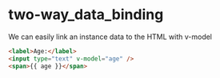 # two-way_data_binding

We can easily link an instance data to the HTML with v-model

```html
<label>Age:</label>
<input type="text" v-model="age" />
<span>{{ age }}</span>
```
